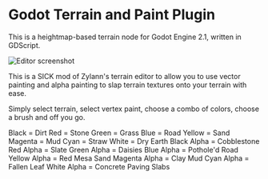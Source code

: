 Godot Terrain and Paint Plugin
======================

This is a heightmap-based terrain node for Godot Engine 2.1, written in GDScript.

![Editor screenshot](http://funkyimg.com/view/2tgpb)



This is a SICK mod of Zylann's terrain editor to allow you to use vector painting and alpha painting to slap terrain textures onto your terrain with ease.

Simply select terrain, select vertex paint, choose a combo of colors, choose a brush and off you go.

Black = Dirt
Red = Stone
Green = Grass
Blue = Road
Yellow = Sand
Magenta = Mud
Cyan = Straw
White = Dry Earth
Black Alpha = Cobblestone
Red Alpha = Slate
Green Alpha = Daisies
Blue Alpha = Pothole'd Road
Yellow Alpha = Red Mesa Sand
Magenta Alpha = Clay Mud
Cyan Alpha = Fallen Leaf
White Alpha = Concrete Paving Slabs
